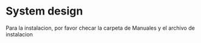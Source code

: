 # System design
Para la instalacion, por favor checar la carpeta de Manuales y el archivo de instalacion
